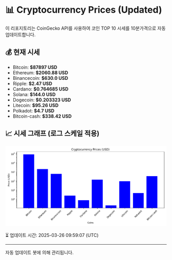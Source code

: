 
# 📊 Cryptocurrency Prices (Updated)

이 리포지토리는 CoinGecko API를 사용하여 코인 TOP 10 시세를 10분가격으로 자동 업데이트합니다.

## 💰 현재 시세
- Bitcoin: **$87897 USD**
- Ethereum: **$2060.88 USD**
- Binancecoin: **$630.0 USD**
- Ripple: **$2.47 USD**
- Cardano: **$0.764685 USD**
- Solana: **$144.0 USD**
- Dogecoin: **$0.203323 USD**
- Litecoin: **$95.26 USD**
- Polkadot: **$4.7 USD**
- Bitcoin-cash: **$338.42 USD**

## 📈 시세 그래프 (로그 스케일 적용)
![Crypto Prices](crypto_prices.png)

⏳ 업데이트 시간: 2025-03-26 09:59:07 (UTC)

---
자동 업데이트 봇에 의해 관리됩니다.
